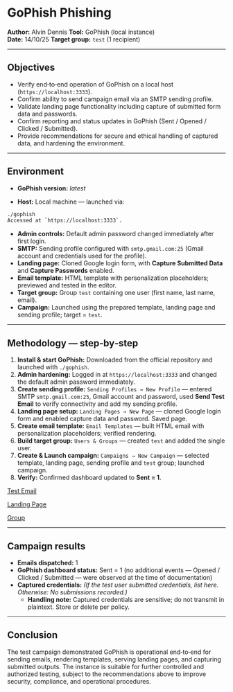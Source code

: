 # GoPhish Phishing

**Author:** Alvin Dennis
**Tool:** GoPhish (local instance)  
**Date:** 14/10/25
**Target group:** `test` (1 recipient)

---

## Objectives

- Verify end‑to‑end operation of GoPhish on a local host (`https://localhost:3333`).  
- Confirm ability to send campaign email via an SMTP sending profile.  
- Validate landing page functionality including capture of submitted form data and passwords.  
- Confirm reporting and status updates in GoPhish (Sent / Opened / Clicked / Submitted).  
- Provide recommendations for secure and ethical handling of captured data, and hardening the environment.

---

## Environment

- **GoPhish version:** _latest_  

- **Host:** Local machine — launched via:

```bash
./gophish
Accessed at `https://localhost:3333`. 
```

- **Admin controls:** Default admin password changed immediately after first login.  
- **SMTP:** Sending profile configured with `smtp.gmail.com:25` (Gmail account and credentials used for the profile).  
- **Landing page:** Cloned Google login form, with **Capture Submitted Data** and **Capture Passwords** enabled.  
- **Email template:** HTML template with personalization placeholders; previewed and tested in the editor.  
- **Target group:** Group `test` containing one user (first name, last name, email).  
- **Campaign:** Launched using the prepared template, landing page and sending profile; target = `test`.

---

## Methodology — step‑by‑step

1. **Install & start GoPhish:** Downloaded from the official repository and launched with `./gophish`.  
2. **Admin hardening:** Logged in at `https://localhost:3333` and changed the default admin password immediately.  
3. **Create sending profile:** `Sending Profiles → New Profile` — entered SMTP `smtp.gmail.com:25`, Gmail account and password, used **Send Test Email** to verify connectivity and add my sending profile.  
4. **Landing page setup:** `Landing Pages → New Page` — cloned Google login form and enabled capture data and password. Saved page.  
5. **Create email template:** `Email Templates` — built HTML email with personalization placeholders; verified rendering.  
6. **Build target group:** `Users & Groups` — created `test` and added the single user.  
7. **Create & Launch campaign:** `Campaigns → New Campaign` — selected template, landing page, sending profile and `test` group; launched campaign.  
8. **Verify:** Confirmed dashboard updated to **Sent = 1**.

[Test Email](./assets/1.png)

[Landing Page](./assets/2.png)

[Group](./assets/3.png)

---

## Campaign results

- **Emails dispatched:** 1  
- **GoPhish dashboard status:** Sent = 1 (no additional events — Opened / Clicked / Submitted — were observed at the time of documentation)  
- **Captured credentials:** _(If the test user submitted credentials, list here. Otherwise: No submissions recorded.)_  
  - **Handling note:** Captured credentials are sensitive; do not transmit in plaintext. Store or delete per policy.

---

## Conclusion

The test campaign demonstrated GoPhish is operational end‑to‑end for sending emails, rendering templates, serving landing pages, and capturing submitted outputs. The instance is suitable for further controlled and authorized testing, subject to the recommendations above to improve security, compliance, and operational procedures.